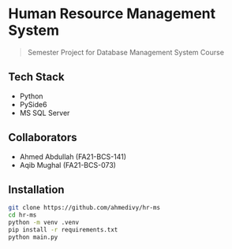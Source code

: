 # Human Resource Management System

> Semester Project for Database Management System Course

## Tech Stack

- Python
- PySide6
- MS SQL Server

## Collaborators

- Ahmed Abdullah (FA21-BCS-141)
- Aqib Mughal (FA21-BCS-073)

## Installation

```bash
git clone https://github.com/ahmedivy/hr-ms
cd hr-ms
python -m venv .venv
pip install -r requirements.txt
python main.py
```
